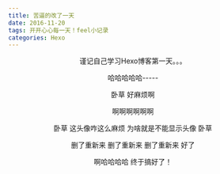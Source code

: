 ```yaml
---
title: 苦逼的改了一天
date: 2016-11-20
tags: 开开心心每一天！feel小记录
categories: Hexo
---
```


<center>谨记自己学习Hexo博客第一天。。。

哈哈哈哈哈-----

卧草  好麻烦啊

啊啊啊啊啊啊

卧草  这头像咋这么麻烦  为啥就是不能显示头像  卧草

删了重新来   删了重新来   删了重新来   好了   

啊哈哈哈哈  终于搞好了！</center>